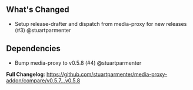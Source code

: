## What's Changed

* Setup release-drafter and dispatch from media-proxy for new releases (#3) @stuartparmenter

## Dependencies

* Bump media-proxy to v0.5.8 (#4) @stuartparmenter

**Full Changelog**: https://github.com/stuartparmenter/media-proxy-addon/compare/v0.5.7...v0.5.8
